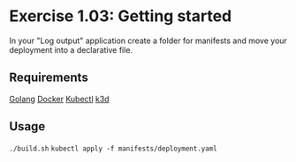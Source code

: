# Exercise 1.03: Getting started

In your "Log output" application create a folder for manifests and move your deployment into a declarative file.


## Requirements

[Golang](https://go.dev/doc/install)
[Docker](https://docs.docker.com/engine/install/)
[Kubectl](https://kubernetes.io/docs/reference/kubectl/)
[k3d](https://github.com/rancher/k3d#get)

## Usage
`./build.sh`
`kubectl apply -f manifests/deployment.yaml`